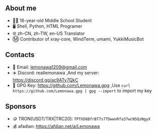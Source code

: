 ## About me
* 👨‍🎓 16-year-old Middle School Student
* 🖥️ Shell, Python, HTML Programer
* 🌐 zh-CN, zh-TW, en-US Translator
* Ⓜ️ Contributor of xray-core, WindTerm, umami, YukkiMusicBot
## Contacts
* 📧 Email: lemonawa1209@gmail.com
* ✈️ Discord: reallemonawa ,And my server: https://discord.gg/ac9ATy7QkC
* 🔑 GPG Key: https://github.com/Lemonawa.gpg ,Use `curl https://github.com/Lemonawa.gpg | gpg --import` to import my key
## Sponsors
* 🪙 TRON(USDT/TRX|TRC20): `TPTXD8BfrBT7s7TDwwnRfa37wcN5QzNgyX`
* 💰 afadian: https://afdian.net/a/Lemonawa
